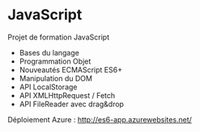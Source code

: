 # JavaScript

Projet de formation JavaScript

- Bases du langage
- Programmation Objet
- Nouveautés ECMAScript ES6+
- Manipulation du DOM
- API LocalStorage
- API XMLHttpRequest / Fetch
- API FileReader avec drag&drop

Déploiement Azure : http://es6-app.azurewebsites.net/
